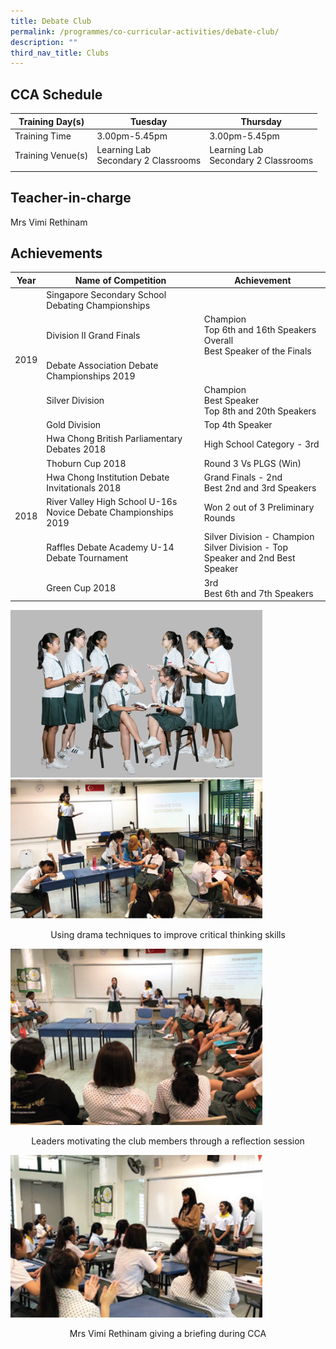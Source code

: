```yaml
---
title: Debate Club
permalink: /programmes/co-curricular-activities/debate-club/
description: ""
third_nav_title: Clubs
---
```

CCA Schedule
------------

| Training Day(s) | Tuesday | Thursday |   
| --- | --- | --- | 
| Training Time | 3.00pm-5.45pm | 3.00pm-5.45pm |   
| Training Venue(s) | Learning Lab  <br> Secondary 2 Classrooms | Learning Lab  <br> Secondary 2 Classrooms |   
| | | |

Teacher-in-charge
------------------

Mrs Vimi Rethinam


Achievements
------------

<table>
<thead>
  <tr>
    <th>Year</th>
    <th>Name of Competition</th>
    <th>Achievement</th>
  </tr>
</thead>
<tbody>
  <tr>
    <td rowspan="5">2019</td>
    <td>Singapore Secondary School Debating Championships</td>
    <td></td>
  </tr>
  <tr>
    <td>Division II Grand Finals<br></td>
    <td>Champion<br>Top 6th and 16th Speakers Overall<br>Best Speaker of the Finals<br></td>
  </tr>
  <tr>
    <td>Debate Association Debate Championships 2019</td>
    <td></td>
  </tr>
  <tr>
    <td>Silver Division </td>
    <td>Champion<br>Best Speaker<br>Top 8th and 20th Speakers  </td>
  </tr>
  <tr>
    <td>Gold Division </td>
    <td>Top 4th Speaker </td>
  </tr>
  <tr>
    <td rowspan="6"> 2018</td>
    <td>Hwa Chong British Parliamentary Debates 2018 </td>
    <td>High School Category - 3rd </td>
  </tr>
  <tr>
    <td>Thoburn Cup 2018</td>
    <td>Round 3 Vs PLGS (Win) </td>
  </tr>
  <tr>
    <td>Hwa Chong Institution Debate Invitationals 2018 </td>
    <td>Grand Finals - 2nd<br>Best 2nd and 3rd Speakers </td>
  </tr>
  <tr>
    <td>River Valley High School U-16s Novice Debate Championships 2019</td>
    <td>Won 2 out of 3 Preliminary Rounds </td>
  </tr>
  <tr>
    <td>Raffles Debate Academy U-14 Debate Tournament </td>
    <td>Silver Division - Champion<br>Silver Division - Top Speaker and 2nd Best Speaker </td>
  </tr>
  <tr>
    <td>Green Cup 2018 </td>
    <td>3rd<br>Best 6th and 7th Speakers</td>
  </tr>
	<tr></tr>
</tbody>
</table>

<img style="width:80%" src="/images/Debate2-iloveimg-converted.jpg"/>
<br>

<img style="width:80%" src="/images/Debate%20-%20Using%20drama%20techniques%20to%20improve%20criticial%20thinking.bmp"/>
<p align="center"> Using drama techniques to improve critical thinking skills  </p>

<img style="width:80%" src="/images/Debate%20-%20Leaders%20motivating%20the%20club%20through%20a%20reflection%20session.jpg"/>
<p align="center"> Leaders motivating the club members through a reflection session  </p>

<img style="width:80%" src="/images/Debate%20-%20Debrief%20session%20with%20Mrs%20Vimi%20Rethinam.bmp"/>
<p align="center"> Mrs Vimi Rethinam giving a briefing during CCA </p>
